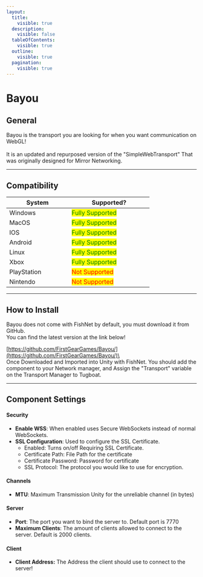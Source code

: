```yaml
---
layout:
  title:
    visible: true
  description:
    visible: false
  tableOfContents:
    visible: true
  outline:
    visible: true
  pagination:
    visible: true
---
```


# Bayou

## General

Bayou is the transport you are looking for when you want communication on WebGL!\
\
It is an updated and repurposed version of the "SimpleWebTransport" That was originally designed for Mirror Networking.

***

## Compatibility

<table data-full-width="false"><thead><tr><th width="149">System</th><th width="198">Supported? </th></tr></thead><tbody><tr><td>Windows</td><td><mark style="color:green;">Fully Supported</mark></td></tr><tr><td>MacOS</td><td><mark style="color:green;">Fully Supported</mark></td></tr><tr><td>IOS</td><td><mark style="color:green;">Fully Supported</mark></td></tr><tr><td>Android</td><td><mark style="color:green;">Fully Supported</mark></td></tr><tr><td>Linux</td><td><mark style="color:green;">Fully Supported</mark></td></tr><tr><td>Xbox</td><td><mark style="color:green;">Fully Supported</mark></td></tr><tr><td>PlayStation</td><td><mark style="color:red;">Not Supported</mark></td></tr><tr><td>Nintendo</td><td><mark style="color:red;">Not Supported</mark></td></tr></tbody></table>

***

## How to Install

Bayou does not come with FishNet by default, you must download it from GitHub. \
You can find the latest version at the link below!

[https://github.com/FirstGearGames/Bayou/](https://github.com/FirstGearGames/Bayou/)\
\
Once Downloaded and Imported into Unity with FishNet. You should add the component to your Network manager, and Assign the "Transport" variable on the Transport Manager to Tugboat.&#x20;

***

## Component Settings

#### Security

* **Enable WSS**: When enabled uses Secure WebSockets instead of normal WebSockets.&#x20;
* **SSL Configuration**: Used to configure the SSL Certificate.
  * Enabled: Turns on/off Requiring SSL Certificate.&#x20;
  * Certificate Path: File Path for the certificate
  * Certificate Password:  Password for certificate
  * SSL Protocol: The protocol you would like to use for encryption.&#x20;

#### Channels

* **MTU**: Maximum Transmission Unity for the unreliable channel (in bytes)

#### Server

* **Port**: The port you want to bind the server to. Default port is 7770
* **Maximum Clients**: The amount of clients allowed to connect to the server. Default is 2000 clients.

#### Client

* **Client Address:** The Address the client should use to connect to the server!

